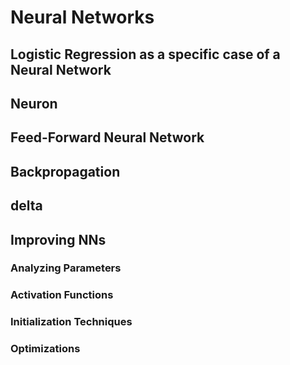 # Neural Networks

## Logistic Regression as a specific case of a Neural Network

## Neuron

## Feed-Forward Neural Network

## Backpropagation

## delta

## Improving NNs

### Analyzing Parameters

### Activation Functions

### Initialization Techniques

### Optimizations


